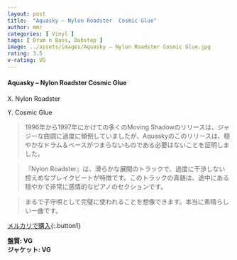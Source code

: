 ```yaml
---
layout: post
title:  "Aquasky – Nylon Roadster  Cosmic Glue"
author: mmr
categories: [ Vinyl ]
tags: [ Drum n Bass, Dubstep ]
image: ../assets/images/Aquasky – Nylon Roadster Cosmic Glue.jpg
rating: 3.5
v-rating: VG
---
```


#### Aquasky – Nylon Roadster  Cosmic Glue

X. Nylon Roadster

Y. Cosmic Glue

> 1996年から1997年にかけての多くのMoving Shadowのリリースは、ジャジーな曲調に過度に傾倒していましたが、Aquaskyのこのリリースは、穏やかなドラム＆ベースがつまらないものである必要はないことを証明しました。

> 『Nylon Roadster』は、滑らかな展開のトラックで、過度に干渉しない控えめなブレイクビートが特徴です。このトラックの真髄は、途中にある穏やかで非常に感情的なピアノのセクションです。

> まるで子守唄として完璧に使われることを想像できます。本当に素晴らしい一曲です。

[メルカリで購入](https://jp.mercari.com/item/m84434801659){:.button1}

<div class="mt-4 mb-4 d-flex align-items-center">
<strong class="mr-1">盤質: VG</strong>
</div>
<div class="mt-4 mb-4 d-flex align-items-center">
<strong class="mr-1">ジャケット: VG</strong>
</div>
